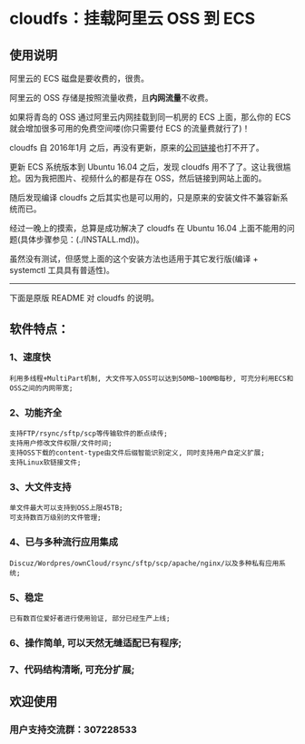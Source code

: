 # cloudfs：挂载阿里云 OSS 到 ECS

## 使用说明

阿里云的 ECS 磁盘是要收费的，很贵。

阿里云的 OSS 存储是按照流量收费，且**内网流量**不收费。

如果将青岛的 OSS 通过阿里云内网挂载到同一机房的 ECS 上面，那么你的 ECS 就会增加很多可用的免费空间喽(你只需要付 ECS 的流量费就行了)！

cloudfs 自 2016年1月 之后，再没有更新，原来的[公司链接](http://www.cloudtalkers.com/)也打不开了。

更新 ECS 系统版本到 Ubuntu 16.04 之后，发现 cloudfs 用不了了。这让我很尴尬。因为我把图片、视频什么的都是存在 OSS，然后链接到网站上面的。

随后发现编译 cloudfs 之后其实也是可以用的，只是原来的安装文件不兼容新系统而已。

经过一晚上的摸索，总算是成功解决了 cloudfs 在 Ubuntu 16.04 上面不能用的问题(具体步骤参见：(./INSTALL.md))。

虽然没有测试，但感觉上面的这个安装方法也适用于其它发行版(编译 + systemctl 工具具有普适性)。

-----------

下面是原版 README 对 cloudfs 的说明。

## 软件特点：
### 1、速度快
    利用多线程+MultiPart机制, 大文件写入OSS可以达到50MB~100MB每秒, 可充分利用ECS和OSS之间的内网带宽;

### 2、功能齐全
    支持FTP/rsync/sftp/scp等传输软件的断点续传;
    支持用户修改文件权限/文件时间;
    支持OSS下载的content-type由文件后缀智能识别定义, 同时支持用户自定义扩展;
    支持Linux软链接文件;

### 3、大文件支持
    单文件最大可以支持到OSS上限45TB;
    可支持数百万级别的文件管理;

### 4、已与多种流行应用集成
    Discuz/Wordpres/ownCloud/rsync/sftp/scp/apache/nginx/以及多种私有应用系统;

### 5、稳定
    已有数百位爱好者进行使用验证, 部分已经生产上线;

### 6、操作简单, 可以天然无缝适配已有程序;

### 7、代码结构清晰, 可充分扩展;

## 欢迎使用

### 用户支持交流群：307228533
